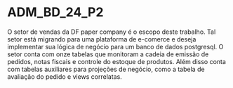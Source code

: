 # ADM_BD_24_P2
O setor de vendas da DF paper company é o escopo deste trabalho. Tal setor está migrando para uma plataforma de e-comerce e deseja implementar sua lógica de negócio para um banco de dados postgresql. O setor conta com onze tabelas que monitoram  a cadeia de emissão de pedidos, notas fiscais e controle do estoque de produtos. Além disso conta com  tabelas auxiliares para projeções de negócio, como a tabela de avaliação do pedido e views correlatas. 
